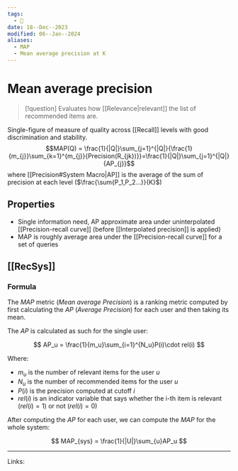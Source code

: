 ```yaml
---
tags:
  - 🌱
date: 18--Dec--2023
modified: 06--Jan--2024
aliases:
  - MAP
  - Mean average precision at K
---
```

# Mean average precision
>[!question] Evaluates how [[Relevance|relevant]] the list of recommended items are.

Single-figure of measure of quality across [[Recall]] levels with good discrimination and stability.
$$MAP(Q) = \frac{1}{|Q|}\sum_{j=1}^{|Q|}{\frac{1}{m_{j}}\sum_{k=1}^{m_{j}}{Precision(R_{jk})}}=\frac{1}{|Q|}\sum_{j=1}^{|Q|}{AP_{j}}$$
where [[Precision#System Macro|AP]] is the average of the sum of precision at each level ($\frac{\sum{P_1,P_2...}}{K}$)
## Properties
- Single information need, AP approximate area under uninterpolated [[Precision-recall curve]] (before [[Interpolated precision]] is applied)
- MAP is roughly average area under the [[Precision-recall curve]] for a set of queries
## [[RecSys]]
### Formula
The $MAP$ metric (*Mean average Precision*) is a ranking metric computed by first calculating the $AP$ (*Average Precision*) for each user and then taking its mean.

The $AP$ is calculated as such for the single user:

$$
AP_u = \frac{1}{m_u}\sum_{i=1}^{N_u}P(i)\cdot rel(i)
$$

Where:
- $m_u$ is the number of relevant items for the user $u$
- $N_u$ is the number of recommended items for the user $u$
- $P(i)$ is the precision computed at cutoff $i$
- $rel(i)$ is an indicator variable that says whether the i-th item is relevant ($rel(i)=1$) or not ($rel(i)=0$)

After computing the $AP$ for each user, we can compute the $MAP$ for the whole system:

$$
MAP_{sys} = \frac{1}{|U|}\sum_{u}AP_u
$$

---
Links:
